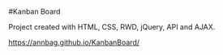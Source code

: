 #Kanban Board

Project created with HTML, CSS, RWD, jQuery, API and AJAX.

https://annbag.github.io/KanbanBoard/
